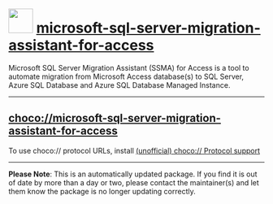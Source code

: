 ﻿# <img src="https://rawcdn.githack.com/strausmann/ChocolateyPackages/cadfb1de5cd15a15c2d6e9bfa6bad014c882405b/icons/microsoft-ssms.png" width="48" height="48"/> [microsoft-sql-server-migration-assistant-for-access](https://community.chocolatey.org/packages/microsoft-sql-server-migration-assistant-for-access)

Microsoft SQL Server Migration Assistant (SSMA) for Access is a tool to automate migration from Microsoft Access database(s) to SQL Server, Azure SQL Database and Azure SQL Database Managed Instance.

---

## [choco://microsoft-sql-server-migration-assistant-for-access](choco://microsoft-sql-server-migration-assistant-for-access)

To use choco:// protocol URLs, install [(unofficial) choco:// Protocol support](https://chocolatey.org/packages/choco-protocol-support)

---

**Please Note**: This is an automatically updated package. If you find it is out of date by more than a day or two, please contact the maintainer(s) and let them know the package is no longer updating correctly.

